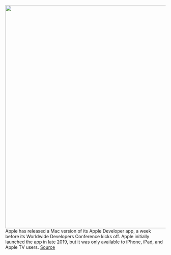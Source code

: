 <img src='https://cdn.vox-cdn.com/thumbor/UMjy5L-Iank_pXNwmb4OAYDUfEQ=/0x0:1754x1094/1200x800/filters:focal(737x407:1017x687)/cdn.vox-cdn.com/uploads/chorus_image/image/66938044/Screen_Shot_2020_06_15_at_4.35.19_PM.0.png' width='700px' /><br/>
Apple has released a Mac version of its Apple Developer app, a week before its Worldwide Developers Conference kicks off. Apple initially launched the app in late 2019, but it was only available to iPhone, iPad, and Apple TV users.
<a href='https://www.theverge.com/2020/6/15/21291954/apple-developer-app-mac-support-released'> Source <a/>